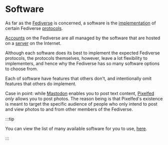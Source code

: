 # Software

As far as the [Fediverse](/docs/glossary/fediverse) is concerned, a software is the [implementation](/docs/glossary/implementation) of certain Fediverse [protocols](/docs/glossary/protocol).

[Accounts](/docs/glossary/account) on the Fediverse are all managed by the software that are hosted on a [server](/docs/glossary/account) on the Internet.

Although each software does its best to implement the expected Fediverse protocols, the protocols themselves, however, leave a lot flexibility to implementers, and hence why the Fediverse has so many software options to choose from.

Each of software have features that others don't, and intentionally omit features that others do implement.

Case in point: while [Mastodon](/docs/software/mastodon) enables you to post text content, [Pixelfed](/docs/software/pixelfed) *only* allows you to post photos. The reason being is that Pixelfed's existence is meant to target the specific audience of people who only intend to post and view photos to and from other members of the Fediverse.

:::tip

You can view the list of many available software for you to use, [here](/docs/software).

:::